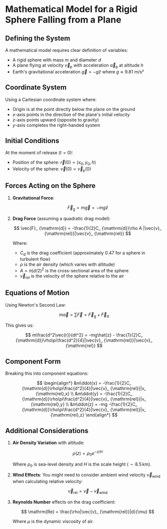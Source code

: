 # Mathematical Model for a Rigid Sphere Falling from a Plane

## Defining the System

A mathematical model requires clear definition of variables:

-   A rigid sphere with mass $m$ and diameter $d$
-   A plane flying at velocity $\vec{v}_ {\mathrm{p}}$ with acceleration $\vec{a}_{\mathrm{p}}$ at altitude $h$
-   Earth's gravitational acceleration $\vec{g} = -g\hat{z}$ where $g \approx 9.81$ m/s²

## Coordinate System

Using a Cartesian coordinate system where:

-   Origin is at the point directly below the plane on the ground
-   $x$-axis points in the direction of the plane's initial velocity
-   $z$-axis points upward (opposite to gravity)
-   $y$-axis completes the right-handed system

## Initial Conditions

At the moment of release ($t = 0$):

-   Position of the sphere: $\vec{r}(0) = (x_0, y_0, h)$
-   Velocity of the sphere: $\vec{v}(0) = \vec{v}_{\mathrm{p}}(0)$

## Forces Acting on the Sphere

1.  **Gravitational Force**:
    
    $$ \vec{F}_ {\mathrm{g}} = m\vec{g} = -mg\hat{z} $$
    
2.  **Drag Force** (assuming a quadratic drag model):
    
    $$ \vec{F}_ {\mathrm{d}} = -\frac{1}{2}C_ {\mathrm{d}}\rho A |\vec{v}_ {\mathrm{rel}}|\vec{v}_ {\mathrm{rel}} $$
    
    Where:
    
    -   $C_ {\mathrm{d}}$ is the drag coefficient (approximately 0.47 for a sphere in turbulent flow)
    -   $\rho$ is the air density (which varies with altitude)
    -   $A = \pi(d/2)^2$ is the cross-sectional area of the sphere
    -   $\vec{v}_ {\mathrm{rel}}$ is the velocity of the sphere relative to the air

## Equations of Motion

Using Newton's Second Law:

$$ m\vec{a} = \sum \vec{F} = \vec{F}_ {\mathrm{g}} + \vec{F}_{\mathrm{d}} $$

This gives us:

$$ m\frac{d^2\vec{r}}{dt^2} = -mg\hat{z} - \frac{1}{2}C_ {\mathrm{d}}\rho\pi\frac{d^2}{4}|\vec{v}_ {\mathrm{rel}}|\vec{v}_ {\mathrm{rel}} $$

## Component Form

Breaking this into component equations:

$$ 
\begin{align*}
  &m\ddot{x} = -\frac{1}{2}C_ {\mathrm{d}}\rho\pi\frac{d^2}{4}|\vec{v}_ {\mathrm{rel}}|v_ {\mathrm{rel},x} \\
  &m\ddot{y} = -\frac{1}{2}C_ {\mathrm{d}}\rho\pi\frac{d^2}{4}|\vec{v}_ {\mathrm{rel}}|v_ {\mathrm{rel},y} \\
  &m\ddot{z} = -mg -\frac{1}{2}C_ {\mathrm{d}}\rho\pi\frac{d^2}{4}|\vec{v}_ {\mathrm{rel}}|v_ {\mathrm{rel},z}
\end{align*}
$$
## Additional Considerations

1.  **Air Density Variation** with altitude:
    
    $$ \rho(z) = \rho_0 e^{-z/H} $$
    
    Where $\rho_ 0$ is sea-level density and $H$ is the scale height ($∼ 8.5\,\mathrm{km}$).
    
2.  **Wind Effects**: You might need to consider ambient wind velocity $\vec{v}_{\mathrm{wind}}$ when calculating relative velocity:
    
    $$ \vec{v}_ {\mathrm{rel}} = \vec{v} - \vec{v}_ {\mathrm{wind}} $$
    
3.  **Reynolds Number** effects on the drag coefficient:
    
    $$ \mathrm{Re} = \frac{\rho|\vec{v}_ {\mathrm{rel}}|d}{\mu} $$
    
    Where $\mu$ is the dynamic viscosity of air.
    
